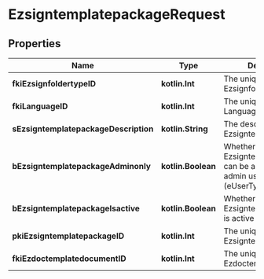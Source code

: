 
# EzsigntemplatepackageRequest

## Properties
| Name | Type | Description | Notes |
| ------------ | ------------- | ------------- | ------------- |
| **fkiEzsignfoldertypeID** | **kotlin.Int** | The unique ID of the Ezsignfoldertype. |  |
| **fkiLanguageID** | **kotlin.Int** | The unique ID of the Language.  Valid values:  |Value|Description| |-|-| |1|French| |2|English| |  |
| **sEzsigntemplatepackageDescription** | **kotlin.String** | The description of the Ezsigntemplatepackage |  |
| **bEzsigntemplatepackageAdminonly** | **kotlin.Boolean** | Whether the Ezsigntemplatepackage can be accessed by admin users only (eUserType&#x3D;Normal) |  |
| **bEzsigntemplatepackageIsactive** | **kotlin.Boolean** | Whether the Ezsigntemplatepackage is active or not |  |
| **pkiEzsigntemplatepackageID** | **kotlin.Int** | The unique ID of the Ezsigntemplatepackage |  [optional] |
| **fkiEzdoctemplatedocumentID** | **kotlin.Int** | The unique ID of the Ezdoctemplatedocument |  [optional] |



